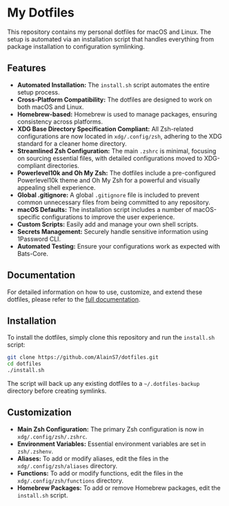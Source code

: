# My Dotfiles

This repository contains my personal dotfiles for macOS and Linux. The setup is automated via an installation script that handles everything from package installation to configuration symlinking.

## Features

* **Automated Installation:** The `install.sh` script automates the entire setup process.
* **Cross-Platform Compatibility:** The dotfiles are designed to work on both macOS and Linux.
* **Homebrew-based:** Homebrew is used to manage packages, ensuring consistency across platforms.
* **XDG Base Directory Specification Compliant:** All Zsh-related configurations are now located in `xdg/.config/zsh`, adhering to the XDG standard for a cleaner home directory.
* **Streamlined Zsh Configuration:** The main `.zshrc` is minimal, focusing on sourcing essential files, with detailed configurations moved to XDG-compliant directories.
* **Powerlevel10k and Oh My Zsh:** The dotfiles include a pre-configured Powerlevel10k theme and Oh My Zsh for a powerful and visually appealing shell experience.
* **Global .gitignore:** A global `.gitignore` file is included to prevent common unnecessary files from being committed to any repository.
* **macOS Defaults:** The installation script includes a number of macOS-specific configurations to improve the user experience.
* **Custom Scripts:** Easily add and manage your own shell scripts.
* **Secrets Management:** Securely handle sensitive information using 1Password CLI.
* **Automated Testing:** Ensure your configurations work as expected with Bats-Core.

## Documentation

For detailed information on how to use, customize, and extend these dotfiles, please refer to the [full documentation](./docs/README.md).

## Installation

To install the dotfiles, simply clone this repository and run the `install.sh` script:

```sh
git clone https://github.com/AlainS7/dotfiles.git
cd dotfiles
./install.sh
```

The script will back up any existing dotfiles to a `~/.dotfiles-backup` directory before creating symlinks.

## Customization

* **Main Zsh Configuration:** The primary Zsh configuration is now in `xdg/.config/zsh/.zshrc`.
* **Environment Variables:** Essential environment variables are set in `zsh/.zshenv`.
* **Aliases:** To add or modify aliases, edit the files in the `xdg/.config/zsh/aliases` directory.
* **Functions:** To add or modify functions, edit the files in the `xdg/.config/zsh/functions` directory.
* **Homebrew Packages:** To add or remove Homebrew packages, edit the `install.sh` script.

